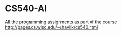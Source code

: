 CS540-AI
========

All the programming assignments as part of the course http://pages.cs.wisc.edu/~shavlik/cs540.html